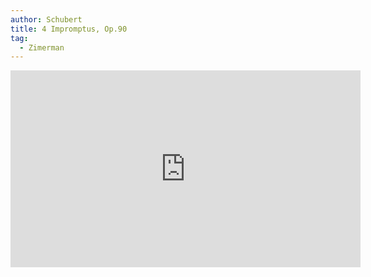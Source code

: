 ```yaml
---
author: Schubert
title: 4 Impromptus, Op.90
tag:
  - Zimerman
---
```


<iframe width="560" height="315" src="https://www.youtube.com/embed/bRjKo0QEIuI" frameborder="0" allow="accelerometer; autoplay; clipboard-write; encrypted-media; gyroscope; picture-in-picture" allowfullscreen></iframe>
